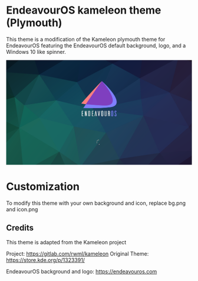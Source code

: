 # EndeavourOS kameleon theme (Plymouth)

This theme is a modification of the Kameleon plymouth theme for EndeavourOS featuring the EndeavourOS default background, logo, and a Windows 10 like spinner.

![Kameleon-eos preview](/kameleon-eos-preview.png)

# Customization

To modify this theme with your own background and icon, replace bg.png and icon.png

## Credits

This theme is adapted from the Kameleon project 

Project: https://gitlab.com/rwml/kameleon
Original Theme: https://store.kde.org/p/1323391/

EndeavourOS background and logo: https://endeavouros.com

